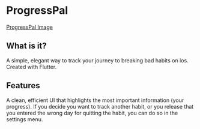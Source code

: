 # ProgressPal

[ProgressPal Image](/progress-pal.png)

## What is it?

A simple, elegant way to track your journey to breaking bad habits on ios. Created with Flutter.

## Features

A clean, efficient UI that highlights the most important information (your progress). If you decide you want to track another habit, or you release that you entered the wrong day for quitting the habit, you can do so in the settings menu.
